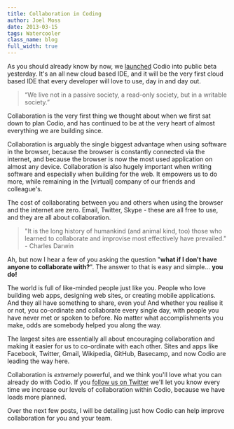 ```yaml
---
title: Collaboration in Coding
author: Joel Moss
date: 2013-03-15
tags: Watercooler
class_name: blog
full_width: true
---
```


As you should already know by now, we [launched](/blog/2013/03/codio-is-live-and-kicking/) Codio into public beta yesterday. It's an all new cloud based IDE, and it will be the very first cloud based IDE that every developer will love to use, day in and day out.

> “We live not in a passive society, a read-only society, but in a writable society.”

Collaboration is the very first thing we thought about when we first sat down to plan Codio, and has continued to be at the very heart of almost everything we are building since.

Collaboration is arguably the single biggest advantage when using software in the browser, because the browser is constantly connected via the internet, and because the browser is now the most used application on almost any device. Collaboration is also hugely important when writing software and especially when building for the web. It empowers us to do more, while remaining in the [virtual] company of our friends and colleague's.

The cost of collaborating between you and others when using the browser and the internet are zero. Email, Twitter, Skype - these are all free to use, and they are all about collaboration.

> "It is the long history of humankind (and animal kind, too) those who learned to collaborate and improvise most effectively have prevailed." - Charles Darwin

Ah, but now I hear a few of you asking the question "**what if I don't have anyone to collaborate with?**". The answer to that is easy and simple... **you do!**

The world is full of like-minded people just like you. People who love building web apps, designing web sites, or creating mobile applications. And they all have something to share, even you! And whether you realise it or not, you co-ordinate and collaborate every single day, with people you have never met or spoken to before. No matter what accomplishments you make, odds are somebody helped you along the way.

The largest sites are essentially all about encouraging collaboration and making it easier for us to co-ordinate with each other. Sites and apps like Facebook, Twitter, Gmail, Wikipedia, GitHub, Basecamp, and now Codio are leading the way here.

Collaboration is *extremely* powerful, and we think you'll love what you can already do with Codio. If you [follow us on Twitter](https://twitter.com/codiohq) we'll let you know every time we increase our levels of collaboration within Codio, because we have loads more planned.

Over the next few posts, I will be detailing just how Codio can help improve collaboration for you and your team.